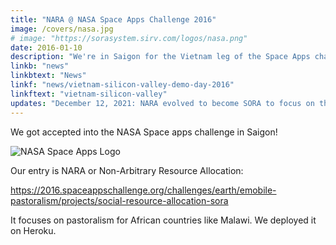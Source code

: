 ```yaml
---
title: "NARA @ NASA Space Apps Challenge 2016"
image: /covers/nasa.jpg
# image: "https://sorasystem.sirv.com/logos/nasa.png"
date: 2016-01-10
description: "We're in Saigon for the Vietnam leg of the Space Apps challenge"
linkb: "news"
linkbtext: "News"
linkf: "news/vietnam-silicon-valley-demo-day-2016"
linkftext: "vietnam-silicon-valley"
updates: "December 12, 2021: NARA evolved to become SORA to focus on the social network feature, which then evolved into Pantry to focus on the Points feature"
---
```


We got accepted into the NASA Space apps challenge in Saigon! 

![NASA Space Apps Logo](https://sorasystem.sirv.com/logos/nasa.png)

Our entry is NARA or Non-Arbitrary Resource Allocation:

https://2016.spaceappschallenge.org/challenges/earth/emobile-pastoralism/projects/social-resource-allocation-sora

It focuses on pastoralism for African countries like Malawi. We deployed it on Heroku. 



